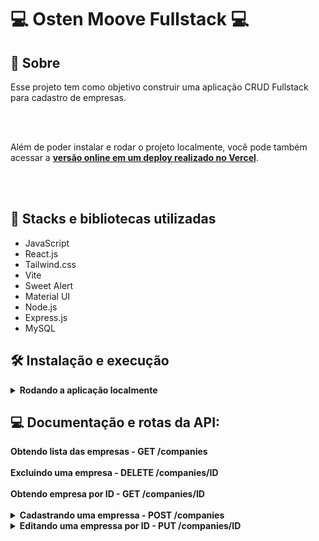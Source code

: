 # :computer: Osten Moove Fullstack :computer:


## :page_with_curl: Sobre

Esse projeto tem como objetivo construir uma aplicação CRUD Fullstack para cadastro de empresas.

<br />
<br />

Além de poder instalar e rodar o projeto localmente, você pode também acessar a
[<strong>versão online em um deploy realizado no Vercel</strong>](https://ostenfrontend.vercel.app/).


<br />
<br />


## :wrench: Stacks e bibliotecas utilizadas

* JavaScript
* React.js
* Tailwind.css
* Vite
* Sweet Alert
* Material UI
* Node.js
* Express.js
* MySQL

## :hammer_and_wrench: Instalação e execução


<details>
  <summary markdown="span"><strong>Rodando a aplicação localmente</strong></summary><br />

Para rodar está aplicação localmente é necessário ter **Git**, **Node** e o **MySQL** instalados e atualizados em seu computador.

Também é necessário que o seu sistema operacional tenha um **terminal Bash** instalado. Caso você esteja utilizando **Linux** ou **macOS**, o Bash já vem instalado por padrão. Porém, se o seu sistema for **Windows**, talvez você precise fazer [a instalação a parte](https://www.lifewire.com/install-bash-on-windows-10-4101773).

<details>
  <summary markdown="span"><strong> :hammer: Configurando o Back-end</strong></summary><br />
  
    
    1. Clone o repositório

  - Use o comando: `git clone git@github.com:edson-mac/ostenfullstack.git`.
  - Entre na pasta do repositório que você acabou de clonar:
    - `cd ostenfullstack`
    
  2. Entre na pasta do Backend

  - `cd ostenbackend`

  3. Instale as dependências

  - `npm install`
    
  <summary markdown="span"><strong>Configurando o banco de dados e .env</strong></summary><br />
  
  O projeto vem configurado para rodar em um banco de dados MySQL, então é nessário instalar 
  MySQL em seu computador ou utilizar um servidor na nuvem, o arquivo para a criação da tabela
  está localizado na pasta `DATABASE` do backend. Após ter configurado seu banco, é necessário configurar
    as variáveis de ambiente:

### 1. Em um arquivo .env na raíz do repositório, adicione as configurações de seu banco MySQL:

```sh
MYSQL_HOST=
MYSQL_USER=
MYSQL_PASSWORD=
MYSQL_DATABASE=
MYSQL_PORT=
```

### 2. Nesse mesmo arquivo .env, a porta do Express desejada para rodar o servidor

```sh
PORT=
```
### 3. Por fim, após ter efetuado todas as configurações, rode o servidor utilizando este comando no diretório ostenbackend:
  
  - `npm start`

  
  </details>
  
   <details>
  <summary markdown="span"><strong> :sunrise: Configurando o Front-end</strong></summary><br />
  
    
    1. Acesse o repositório
  
  - Entre na pasta do repositório:
    - `cd ostenfullstack`
    
  2. Entre na pasta do Frontend

  - `cd ostenfrontend`

  3. Instale as dependências

  - `npm install`
    
  <summary markdown="span"><strong>Configurando variáveis de ambiente</strong></summary><br />
  
  O projeto Frontend vem configurado para fazer diversas requisições para uma API, o endereço vai mudar dependendo de como você rodar o projeto, por isso é necessário configurar
    as variáveis de ambiente:

### 1. Em um arquivo .env na raíz do repositório, adicione as configurações de seu endereço no API como no exemplo abaixo:

```sh
VITE_API_URL="https://ostenfullstack.vercel.app/companies"
```

### 3. Por fim, após ter efetuado todas as configurações, rode o servidor utilizando este comando no diretório ostenfrontend:
  
  - `npm start`

  
  </details>
  
 </details>
 
 ## :computer: Documentação e rotas da API:

 <summary markdown="span"><strong>Obtendo lista das empresas - GET /companies</strong></summary><br />
 <summary markdown="span"><strong>Excluindo uma empresa - DELETE /companies/ID</strong></summary><br />
 <summary markdown="span"><strong>Obtendo empresa por ID - GET /companies/ID</strong></summary><br />
 
<details>
  <summary markdown="span"><strong>Cadastrando uma empressa - POST /companies </strong></summary><br />
  
```sh
body = {
    "name": "Empresa Exemplo",
    "rua": "Rua B",
    "numero": "456",
    "bairro": "Bairro W",
    "cidade": "Cidade X",
    "estado": "Estado Z"
  }
```
</details>

<details>
  <summary markdown="span"><strong>Editando uma empressa por ID - PUT /companies/ID </strong></summary><br />
  
```sh
body = {
    "name": "Empresa Exemplo",
    "rua": "Rua B",
    "numero": "456",
    "bairro": "Bairro W",
    "cidade": "Cidade X",
    "estado": "Estado Z"
  }
```
</details>


 
 

